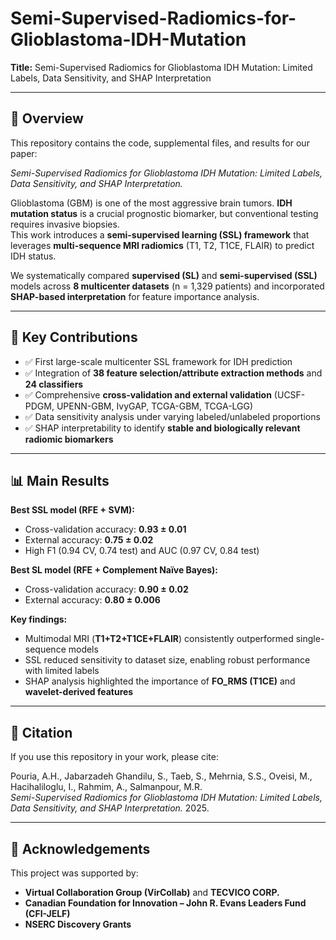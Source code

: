 # Semi-Supervised-Radiomics-for-Glioblastoma-IDH-Mutation

**Title:** Semi-Supervised Radiomics for Glioblastoma IDH Mutation: Limited Labels, Data Sensitivity, and SHAP Interpretation  

---

## 📖 Overview
This repository contains the code, supplemental files, and results for our paper:  

*Semi-Supervised Radiomics for Glioblastoma IDH Mutation: Limited Labels, Data Sensitivity, and SHAP Interpretation.*  

Glioblastoma (GBM) is one of the most aggressive brain tumors. **IDH mutation status** is a crucial prognostic biomarker, but conventional testing requires invasive biopsies.  
This work introduces a **semi-supervised learning (SSL) framework** that leverages **multi-sequence MRI radiomics** (T1, T2, T1CE, FLAIR) to predict IDH status.  

We systematically compared **supervised (SL)** and **semi-supervised (SSL)** models across **8 multicenter datasets** (n = 1,329 patients) and incorporated **SHAP-based interpretation** for feature importance analysis.  

---

## 🧪 Key Contributions
- ✅ First large-scale multicenter SSL framework for IDH prediction  
- ✅ Integration of **38 feature selection/attribute extraction methods** and **24 classifiers**  
- ✅ Comprehensive **cross-validation and external validation** (UCSF-PDGM, UPENN-GBM, IvyGAP, TCGA-GBM, TCGA-LGG)  
- ✅ Data sensitivity analysis under varying labeled/unlabeled proportions  
- ✅ SHAP interpretability to identify **stable and biologically relevant radiomic biomarkers**  

---

## 📊 Main Results

**Best SSL model (RFE + SVM):**
- Cross-validation accuracy: **0.93 ± 0.01**  
- External accuracy: **0.75 ± 0.02**  
- High F1 (0.94 CV, 0.74 test) and AUC (0.97 CV, 0.84 test)  

**Best SL model (RFE + Complement Naïve Bayes):**
- Cross-validation accuracy: **0.90 ± 0.02**  
- External accuracy: **0.80 ± 0.006**  

**Key findings:**
- Multimodal MRI (**T1+T2+T1CE+FLAIR**) consistently outperformed single-sequence models  
- SSL reduced sensitivity to dataset size, enabling robust performance with limited labels  
- SHAP analysis highlighted the importance of **FO_RMS (T1CE)** and **wavelet-derived features**  

---

## 📑 Citation
If you use this repository in your work, please cite:  

Pouria, A.H., Jabarzadeh Ghandilu, S., Taeb, S., Mehrnia, S.S., Oveisi, M., Hacihaliloglu, I., Rahmim, A., Salmanpour, M.R.  
*Semi-Supervised Radiomics for Glioblastoma IDH Mutation: Limited Labels, Data Sensitivity, and SHAP Interpretation.* 2025.  

---

## 🙏 Acknowledgements
This project was supported by:  
- **Virtual Collaboration Group (VirCollab)** and **TECVICO CORP.**  
- **Canadian Foundation for Innovation – John R. Evans Leaders Fund (CFI-JELF)**  
- **NSERC Discovery Grants**  

